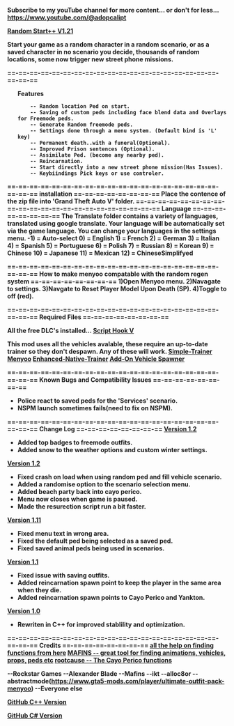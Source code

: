  <b>Subscribe to my youTube channel for more content... or don't for less...</b>
	 <b> https://www.youtube.com/@adopcalipt <b>

<u> Random Start++ V1.21</u>

Start your game as a random character in a random scenario, or as a saved character in no scenario you decide, thousands of random locations, some now trigger new street phone missions.

==-==-==-==-==-==-==-==-==-==-==-==-==-==-==-==-==-==-==-==-==-==
<ul>
        <b>Features</b> 

		-- Random location Ped on start.
		-- Saving of custom peds including face blend data and Overlays for Freemode peds.
		-- Generate Random freemode peds.
		-- Settings done through a menu system. (Default bind is 'L' key)
		-- Permanent death..with a funeral(Optional).
		-- Improved Prison sentences (Optional).
		-- Assimilate Ped. (become any nearby ped).
		-- Reincarnation.
		-- Start directly into a new street phone mission(Has Issues).
		-- Keybiindings Pick keys or use controler.
</ul>
==-==-==-==-==-==-==-==-==-==-==-==-==-==-==-==-==-==-==-==-==-==
<b>installation</b>
==-==-==-==-==-==-==-==
Place the contence of the zip file into 'Grand Theft Auto V' folder.
==-==-==-==-==-==-==-==-==-==-==-==-==-==-==-==-==-==-==-==-==-==
<b>Language</b>
==-==-==-==-==-==-==-==
The Translate folder contains a variety of languages, translated using google translate. Your language will be automatically set via the game language. You can change your languages in the settings menu.
	-1) = Auto-select
	 0) = English
	 1) = French
	 2) = German
	 3) = Italian
	 4) = Spanish
	 5) = Portuguese
	 6) = Polish
	 7) = Russian
	 8) = Korean
	 9) = Chinese
	10) = Japanese
	11) = Mexican
	12) = ChineseSimplifyed

==-==-==-==-==-==-==-==-==-==-==-==-==-==-==-==-==-==-==-==-==-==
<b>How to make menyoo compatable with the random regen system</b>
==-==-==-==-==-==-==-==
	1)Open Menyoo menu.
	2)Navagate to settings.
	3)Navgate to Reset Player Model Upon Death (SP).
	4)Toggle to off (red).

==-==-==-==-==-==-==-==-==-==-==-==-==-==-==-==-==-==-==-==-==-==
<b>Required Files</b>
==-==-==-==-==-==-==-==

All the free DLC's installed... 
	<a href="http://www.dev-c.com/gtav/scripthookv/">Script Hook V</a>

This mod uses all the vehicles avalable, these require an up-to-date trainer so they don't despawn. 
Any of these will work. 
	<a href="https://www.gta5-mods.com/scripts/simple-trainer-for-gtav">Simple-Trainer</a>
	<a href="https://github.com/MAFINS/MenyooSP">Menyoo</a>
	<a href="https://www.gta5-mods.com/scripts/enhanced-native-trainer-zemanez-and-others">Enhanced-Native-Trainer</a>
	<a href="https://www.gta5-mods.com/scripts/add-on-vehicle-spawner">Add-On Vehicle Spawner</a>

==-==-==-==-==-==-==-==-==-==-==-==-==-==-==-==-==-==-==-==-==-==
<b>Known Bugs and Compatibility Issues</b>
==-==-==-==-==-==-==-==

- Police react to saved peds for the 'Services' scenario. 
- NSPM launch sometimes fails(need to fix on NSPM).

==-==-==-==-==-==-==-==-==-==-==-==-==-==-==-==-==-==-==-==-==-==
<b>Change Log</b>
==-==-==-==-==-==-==-==
<u>Version 1.2</u>
<ul>
    <li>Added top badges to freemode outfits.</li>
    <li>Added snow to the weather options and custom winter settings.</li>

</ul>

<u>Version 1.2</u>
<ul>
    <li>Fixed crash on load when using random ped and fill vehicle scenario.</li>
    <li>Added a randomise option to the scenario selection menu.</li>
    <li>Added beach party back into cayo perico.</li>
    <li>Menu now closes when game is paused.</li>
    <li>Made the resurection script run a bit faster.</li>

</ul>

<u>Version 1.11</u>
<ul>
    <li>Fixed menu text in wrong area.</li>
    <li>Fixed the default ped being selected as a saved ped.</li>
    <li>Fixed saved animal peds being used in scenarios.</li>

</ul>

<u>Version 1.1</u>
<ul>
    <li>Fixed issue with saving outfits.</li>
    <li>Added reincarnation spawn point to keep the player in the same area when they die.</li>
    <li>Added reincarnation spawn points to Cayo Perico and Yankton.</li>

</ul>

<u>Version 1.0</u>
<ul>
    <li>Rewriten in C++ for improved stablility and optimization.</li>
</ul>
==-==-==-==-==-==-==-==-==-==-==-==-==-==-==-==-==-==-==-==-==-==
<b>Credits</b>
==-==-==-==-==-==-==-==
	<a href="https://gtaforums.com/forum/370-gta-v/">all the help on finding functions from here</a>
	<a href="https://github.com/MAFINS/MenyooSP"> MAFINS -- great tool for finding animations, vehicles, props, peds etc</a>
	<a href="https://rage.mp/forums/topic/9565-the-cayo-perico-heist-hashes/#comments">rootcause -- The Cayo Perico functions</a>

--Rockstar Games
--Alexander Blade
--Mafins
--ikt
--alloc8or
--abstractmode(https://www.gta5-mods.com/player/ultimate-outfit-pack-menyoo)
--Everyone else


<a href="https://github.com/Adopcalipt/RandomStart_Cplus">GitHub C++ Version</a>

<a href="https://github.com/Adopcalipt/RandomStart">GitHub C# Version</a>
